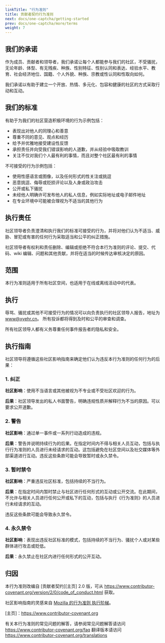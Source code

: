 ```yaml
---
linkTitle: "行为准则"
title: 贡献者契约行为准则
next: docs/one-captcha/getting-started
prev: docs/one-captcha/more/terms
weight: 7
---
```


## 我们的承诺

作为成员、贡献者和领导者，我们承诺让每个人都能参与我们的社区，不受骚扰，无论年龄、体型、有无残疾、种族、性别特征、性别认同和表达、经验水平、教育、社会经济地位、国籍、个人外貌、种族、宗教或性认同和性取向如何。

我们承诺以有助于建立一个开放、热情、多元化、包容和健康的社区的方式采取行动和互动。

## 我们的标准

有助于为我们的社区营造积极环境的行为示例包括：

* 表现出对他人的同理心和善意
* 尊重不同的意见、观点和经历
* 给予并优雅地接受建设性反馈
* 承担责任并向受我们错误影响的人道歉，并从经验中吸取教训
* 关注不仅对我们个人最有利的事情，而且对整个社区最有利的事情

不可接受的行为示例包括：

* 使用性感语言或图像，以及任何形式的性关注或挑逗
* 恶意挑逗、侮辱或贬损评论以及人身或政治攻击
* 公开或私下骚扰
* 未经他人明确许可发布他人的私人信息，例如实际地址或电子邮件地址
* 在专业环境中可能被合理视为不适当的其他行为

## 执行责任

社区领导者负责澄清和执行我们的标准可接受的行为，并将对他们认为不适当、威胁、冒犯或有害的任何行为采取适当和公平的纠正措施。

社区领导者有权利和责任删除、编辑或拒绝不符合本行为准则的评论、提交、代码、wiki 编辑、问题和其他贡献，并将在适当的时候传达审核决定的原因。

## 范围

本行为准则适用于所有社区空间，也适用于在线或离线活动中的代表。

## 执行

辱骂、骚扰或其他不可接受行为的情况可以向负责执行的社区领导人报告，地址为 www@xyehr.cn。
所有投诉都将得到及时和公平的审查和调查。

所有社区领导人都有义务尊重任何事件报告者的隐私和安全。

## 执行指南

社区领导将遵循这些社区影响指南来确定他们认为违反本行为准则的任何行为的后果：

### 1. 纠正

**社区影响**：使用不当语言或其他被视为不专业或不受社区欢迎的行为。

**后果**：社区领导发出的私人书面警告，明确违规性质并解释行为不当的原因。可以要求公开道歉。

### 2. 警告

**社区影响**：通过单一事件或一系列行动造成的违规。

**后果**：警告并说明持续行为的后果。在指定时间内不得与相关人员互动，包括与执行行为准则的人员进行未经请求的互动。这包括避免在社区空间以及社交媒体等外部渠道进行互动。违反这些条款可能会导致暂时或永久禁令。

### 3. 暂时禁令

**社区影响**：严重违反社区标准，包括持续的不当行为。

**后果**：在指定时间内暂时禁止与社区进行任何形式的互动或公开交流。在此期间，不允许与相关人员进行任何公开或私下的互动，包括与执行《行为准则》的人员进行未经请求的互动。

违反这些条款可能会导致永久禁令。

### 4. 永久禁令

**社区影响**：表现出违反社区标准的模式，包括持续的不当行为、骚扰个人或对某些群体进行攻击或贬低。

**后果**：永久禁止在社区内进行任何形式的公开互动。

## 归因

本行为准则改编自 [贡献者契约][主页]
2.0 版，可从
https://www.contributor-covenant.org/version/2/0/code_of_conduct.html 获取。

社区影响指南的灵感来自 [Mozilla 的行为准则
执行阶梯](https://github.com/mozilla/diversity)。

[主页]：https://www.contributor-covenant.org

有关本行为准则的常见问题的解答，请参阅常见问题解答请访问
https://www.contributor-covenant.org/faq 翻译版本请访问
https://www.contributor-covenant.org/translations 
